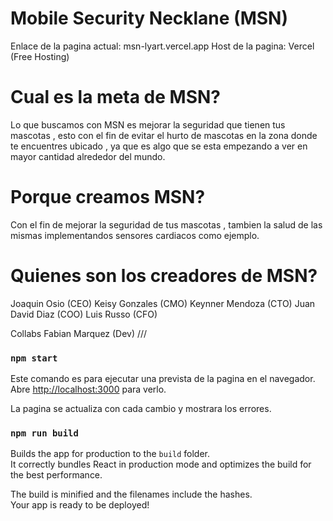 # Mobile Security Necklane (MSN)  

Enlace de la pagina actual: msn-lyart.vercel.app
Host de la pagina: Vercel (Free Hosting)

# Cual es la meta de MSN? 
Lo que buscamos con MSN es mejorar la seguridad que tienen tus mascotas , esto con el fin de evitar el hurto de mascotas en la zona donde te encuentres ubicado , 
ya que es algo que se esta empezando a ver en mayor cantidad alrededor del mundo.

# Porque creamos MSN?
Con el fin de mejorar la seguridad de tus mascotas , tambien la salud de las mismas implementandos sensores cardiacos como ejemplo.

# Quienes son los creadores de MSN?
Joaquin Osio (CEO) 
Keisy Gonzales (CMO)
Keynner Mendoza (CTO) 
Juan David Diaz (COO)
Luis Russo (CFO)

Collabs 
Fabian Marquez (Dev)
///

### `npm start`

Este comando es para ejecutar una prevista de la pagina en el navegador. 
Abre [http://localhost:3000](http://localhost:3000) para verlo.

La pagina se actualiza con cada cambio y mostrara los errores.

### `npm run build`

Builds the app for production to the `build` folder.\
It correctly bundles React in production mode and optimizes the build for the best performance.

The build is minified and the filenames include the hashes.\
Your app is ready to be deployed!
